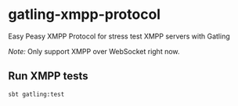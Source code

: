 # gatling-xmpp-protocol
Easy Peasy XMPP Protocol for stress test XMPP servers with Gatling

*Note:* Only support XMPP over WebSocket right now.

## Run XMPP tests ##

```sbt gatling:test```
